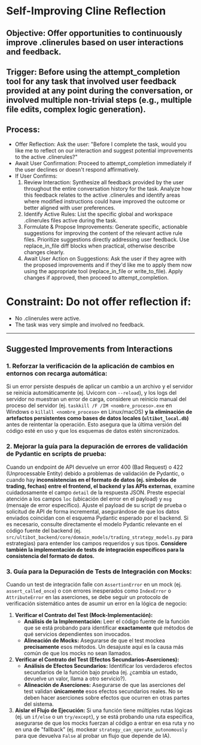 # Self-Improving Cline Reflection

## Objective: Offer opportunities to continuously improve .clinerules based on user interactions and feedback.

## Trigger: Before using the attempt_completion tool for any task that involved user feedback provided at any point during the conversation, or involved multiple non-trivial steps (e.g., multiple file edits, complex logic generation).

## Process:
- Offer Reflection: Ask the user: "Before I complete the task, would you like me to reflect on our interaction and suggest potential improvements to the active .clinerules?"
- Await User Confirmation: Proceed to attempt_completion immediately if the user declines or doesn't respond affirmatively.
- If User Confirms: 
    1. Review Interaction: Synthesize all feedback provided by the user throughout the entire conversation history for the task. Analyze how this feedback relates to the active .clinerules and identify areas where modified instructions could have improved the outcome or better aligned with user preferences. 
    2. Identify Active Rules: List the specific global and workspace .clinerules files active during the task. 
    3. Formulate & Propose Improvements: Generate specific, actionable suggestions for improving the content of the relevant active rule files. Prioritize suggestions directly addressing user feedback. Use replace_in_file diff blocks when practical, otherwise describe changes clearly. 
    4. Await User Action on Suggestions: Ask the user if they agree with the proposed improvements and if they'd like me to apply them now using the appropriate tool (replace_in_file or write_to_file). Apply changes if approved, then proceed to attempt_completion.

# Constraint: Do not offer reflection if:
- No .clinerules were active.
- The task was very simple and involved no feedback.

---

## Suggested Improvements from Interactions

### 1. Reforzar la verificación de la aplicación de cambios en entornos con recarga automática:
Si un error persiste después de aplicar un cambio a un archivo y el servidor se reinicia automáticamente (ej. Uvicorn con `--reload`), y los logs del servidor no muestran un error de carga, considere un reinicio manual del proceso del servidor (ej. `taskkill /F /IM <nombre_proceso>.exe` en Windows o `killall <nombre_proceso>` en Linux/macOS) **y la eliminación de artefactos persistentes como bases de datos locales (`ultibot_local.db`)** antes de reintentar la operación. Esto asegura que la última versión del código esté en uso y que los esquemas de datos estén sincronizados.

### 2. Mejorar la guía para la depuración de errores de validación de Pydantic en scripts de prueba:
Cuando un endpoint de API devuelve un error 400 (Bad Request) o 422 (Unprocessable Entity) debido a problemas de validación de Pydantic, o cuando hay **inconsistencias en el formato de datos (ej. símbolos de trading, fechas) entre el frontend, el backend y las APIs externas**, examine cuidadosamente el campo `detail` de la respuesta JSON. Preste especial atención a los campos `loc` (ubicación del error en el payload) y `msg` (mensaje de error específico). Ajuste el payload de su script de prueba o solicitud de API de forma incremental, asegurándose de que los datos enviados coincidan con el esquema Pydantic esperado por el backend. Si es necesario, consulte directamente el modelo Pydantic relevante en el código fuente del backend (ej. `src/ultibot_backend/core/domain_models/trading_strategy_models.py` para estrategias) para entender los campos requeridos y sus tipos. **Considere también la implementación de tests de integración específicos para la consistencia del formato de datos.**

### 3. Guía para la Depuración de Tests de Integración con Mocks:
Cuando un test de integración falle con `AssertionError` en un mock (ej. `assert_called_once`) o con errores inesperados como `IndexError` o `AttributeError` en las aserciones, se debe seguir un protocolo de verificación sistemático antes de asumir un error en la lógica de negocio:
1.  **Verificar el Contrato del Test (Mock-Implementación):**
    *   **Análisis de la Implementación:** Leer el código fuente de la función que se está probando para identificar **exactamente** qué métodos de qué servicios dependientes son invocados.
    *   **Alineación de Mocks:** Asegurarse de que el test mockea **precisamente** esos métodos. Un desajuste aquí es la causa más común de que los mocks no sean llamados.
2.  **Verificar el Contrato del Test (Efectos Secundarios-Aserciones):**
    *   **Análisis de Efectos Secundarios:** Identificar los verdaderos efectos secundarios de la función bajo prueba (ej. ¿cambia un estado, devuelve un valor, llama a otro servicio?).
    *   **Alineación de Aserciones:** Asegurarse de que las aserciones del test validan **únicamente** esos efectos secundarios reales. No se deben hacer aserciones sobre efectos que ocurren en otras partes del sistema.
3.  **Aislar el Flujo de Ejecución:** Si una función tiene múltiples rutas lógicas (ej. un `if/else` o un `try/except`), y se está probando una ruta específica, asegurarse de que los mocks fuerzan al código a entrar en esa ruta y no en una de "fallback" (ej. mockear `strategy_can_operate_autonomously` para que devuelva `False` al probar un flujo que depende de IA).
